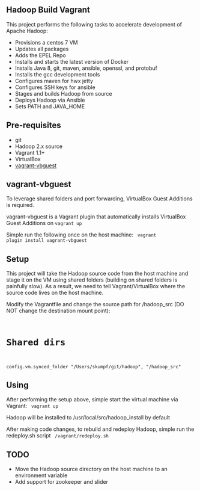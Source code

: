 Hadoop Build Vagrant
--------------------
This project performs the following tasks to accelerate development of Apache Hadoop:
* Provisions a centos 7 VM
* Updates all packages
* Adds the EPEL Repo
* Installs and starts the latest version of Docker
* Installs Java 8, git, maven, ansible, openssl, and protobuf
* Installs the gcc development tools
* Configures maven for hwx jetty
* Configures SSH keys for ansible
* Stages and builds Hadoop from source
* Deploys Hadoop via Ansible
* Sets PATH and JAVA_HOME

Pre-requisites
--------------
* git
* Hadoop 2.x source
* Vagrant 1.1+
* VirtualBox
* [vagrant-vbguest](https://github.com/dotless-de/vagrant-vbguest)

vagrant-vbguest
---------------
To leverage shared folders and port forwarding, VirtualBox Guest Additions is required.

vagrant-vbguest is a Vagrant plugin that automatically installs VirtualBox Guest Additions on <code>vagrant up</code>

Simple run the following once on the host machine:
<code>
vagrant plugin install vagrant-vbguest
</code>

Setup
-----
This project will take the Hadoop source code from the host machine and stage it on the VM using shared folders (building on shared folders is painfully slow). As a result, we need to tell Vagrant/VirtualBox where the source code lives on the host machine.

Modify the Vagrantfile and change the source path for /hadoop_src (DO NOT change the destination mount point):
<code>
  # Shared dirs
  config.vm.synced_folder "/Users/skumpf/git/hadoop", "/hadoop_src"
</code>

Using
-----
After performing the setup above, simple start the virtual machine via Vagrant:
<code>
vagrant up
</code>

Hadoop will be installed to /usr/local/src/hadoop_install by default

After making code changes, to rebuild and redeploy Hadoop, simple run the redeploy.sh script
<code>
/vagrant/redeploy.sh
</code>

TODO
----
* Move the Hadoop source directory on the host machine to an environment variable
* Add support for zookeeper and slider
